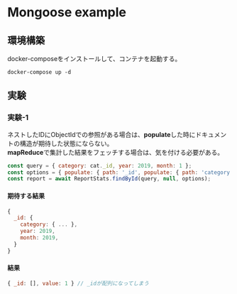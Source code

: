 # Mongoose example

## 環境構築

docker-composeをインストールして、コンテナを起動する。

```
docker-compose up -d
```

## 実験

### 実験-1

ネストしたIDにObjectIdでの参照がある場合は、**populate**した時にドキュメントの構造が期待した状態にならない。  
**mapReduce**で集計した結果をフェッチする場合は、気を付ける必要がある。

```js
const query = { category: cat._id, year: 2019, month: 1 };
const options = { populate: { path: '_id', populate: { path: 'category' } } };
const report = await ReportStats.findById(query, null, options);
```

#### 期待する結果

```js
{
  _id: {
    category: { ... },
    year: 2019, 
    month: 2019,
  }
}
```

#### 結果

```js
{ _id: [], value: 1 } // _idが配列になってしまう
```
